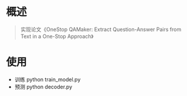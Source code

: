 # 概述
> 实现论文《OneStop QAMaker: Extract Question-Answer Pairs from Text in a One-Stop Approach》

# 使用
- 训练 python train_model.py
- 预测 python decoder.py